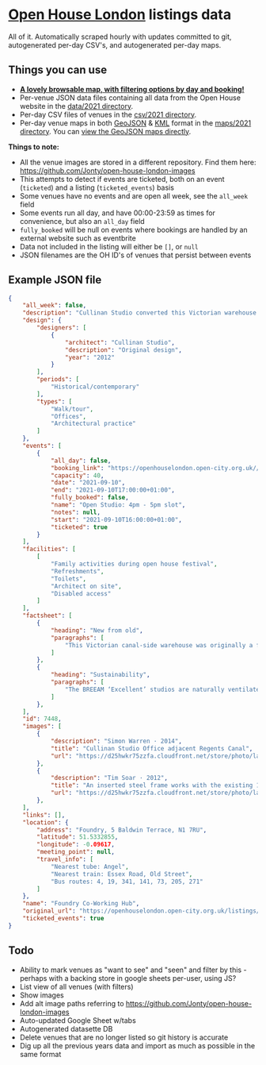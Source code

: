 [Open House London](https://openhouselondon.open-city.org.uk/) listings data
============================================================================

All of it. Automatically scraped hourly with updates committed to git, autogenerated per-day CSV's, and autogenerated per-day maps.

Things you can use
------------------
* **<a href="https://jonty.github.io/open-house-london-data/">A lovely browsable map, with filtering options by day and booking!</a>**
* Per-venue JSON data files containing all data from the Open House website in the [data/2021 directory](data/2021).
* Per-day CSV files of venues in the [csv/2021 directory](csv/2021).
* Per-day venue maps in both [GeoJSON](maps/2021/geojson) & [KML](maps/2021/kml) format in the [maps/2021 directory](maps/2021). You can [view the GeoJSON maps directly](maps/2021/geojson/2021-09-11.geojson).

**Things to note:**
* All the venue images are stored in a different repository. Find them here: https://github.com/Jonty/open-house-london-images
* This attempts to detect if events are ticketed, both on an event (`ticketed`) and a listing (`ticketed_events`) basis
* Some venues have no events and are open all week, see the `all_week` field
* Some events run all day, and have 00:00-23:59 as times for convenience, but also an `all_day` field
* `fully_booked` will be null on events where bookings are handled by an external website such as eventbrite
* Data not included in the listing will either be `[]`, or `null`
* JSON filenames are the OH ID's of venues that persist between events

Example JSON file
-----------------
```json
{
    "all_week": false,
    "description": "Cullinan Studio converted this Victorian warehouse into their low-energy office in 2012, retaining 80% of the existing building fabric. The Foundry co-working hub is now home to several organisations working in the built environment.",
    "design": {
        "designers": [
            {
                "architect": "Cullinan Studio",
                "description": "Original design",
                "year": "2012"
            }
        ],
        "periods": [
            "Historical/contemporary"
        ],
        "types": [
            "Walk/tour",
            "Offices",
            "Architectural practice"
        ]
    },
    "events": [
        {
            "all_day": false,
            "booking_link": "https://openhouselondon.open-city.org.uk//events/11019/bookings",
            "capacity": 40,
            "date": "2021-09-10",
            "end": "2021-09-10T17:00:00+01:00",
            "fully_booked": false,
            "name": "Open Studio: 4pm - 5pm slot",
            "notes": null,
            "start": "2021-09-10T16:00:00+01:00",
            "ticketed": true
        }
    ],
    "facilities": [
        [
            "Family activities during open house festival",
            "Refreshments",
            "Toilets",
            "Architect on site",
            "Disabled access"
        ]
    ],
    "factsheet": [
        {
            "heading": "New from old",
            "paragraphs": [
                "This Victorian canal-side warehouse was originally a foundry. In the 20th century it was used as a greetings card warehouse and then artists' studios. The warehouse is now home to architects Cullinan Studio, who completed an extensive retrofit of the building into their new offices in 2012. This beautiful and efficient workplace proves that retrofit can be as inspiring as new-build. Cullinan Studio is using their first-hand experience as client, designer and end-user of the building to observe how users interact with the space after handover, and putting that knowledge to good use in future projects."
            ]
        },
        {
            "heading": "Sustainability",
            "paragraphs": [
                "The BREEAM ‘Excellent’ studios are naturally ventilated. Under-floor heating is provided through an air-source heat pump. Using a fabric-first approach, the listed south wall’s insulation has been upgraded to a u-value of 0.1W/sqm/K by using recycled newspaper (Warmcell). The north wall has insulation of up to 380mm thick over the existing rendered façade providing a u-value of 0.08W/sqm/K. PV panels on the south slopes of the roof generate electricity. A Building Management System (BMS) enables us to monitor energy performance and space temperatures."
            ]
        },
    ],
    "id": 7448,
    "images": [
        {
            "description": "Simon Warren · 2014",
            "title": "Cullinan Studio Office adjacent Regents Canal",
            "url": "https://d25hwkr75zzfa.cloudfront.net/store/photo/large/building_7448_cullinanstudioofficeonregentscanal_-simonwarren_a3379b995b46570575a938e095b7bded.jpg"
        },
        {
            "description": "Tim Soar · 2012",
            "title": "An inserted steel frame works with the existing 19th century frame and masonry to support the listed south wall",
            "url": "https://d25hwkr75zzfa.cloudfront.net/store/photo/large/building_7448_cullinanstudiooffice_lowergrdflr_-timsoar_2b363e716ca9d7fbe4407dc6fb153127.jpg"
        },
    ],
    "links": [],
    "location": {
        "address": "Foundry, 5 Baldwin Terrace, N1 7RU",
        "latitude": 51.5332855,
        "longitude": -0.09617,
        "meeting_point": null,
        "travel_info": [
            "Nearest tube: Angel",
            "Nearest train: Essex Road, Old Street",
            "Bus routes: 4, 19, 341, 141, 73, 205, 271"
        ]
    },
    "name": "Foundry Co-Working Hub",
    "original_url": "https://openhouselondon.open-city.org.uk/listings/7448",
    "ticketed_events": true
}

```

Todo
----
* Ability to mark venues as "want to see" and "seen" and filter by this - perhaps with a backing store in google sheets per-user, using JS?
* List view of all venues (with filters)
* Show images
* Add alt image paths referring to https://github.com/Jonty/open-house-london-images
* Auto-updated Google Sheet w/tabs
* Autogenerated datasette DB
* Delete venues that are no longer listed so git history is accurate
* Dig up all the previous years data and import as much as possible in the same format
